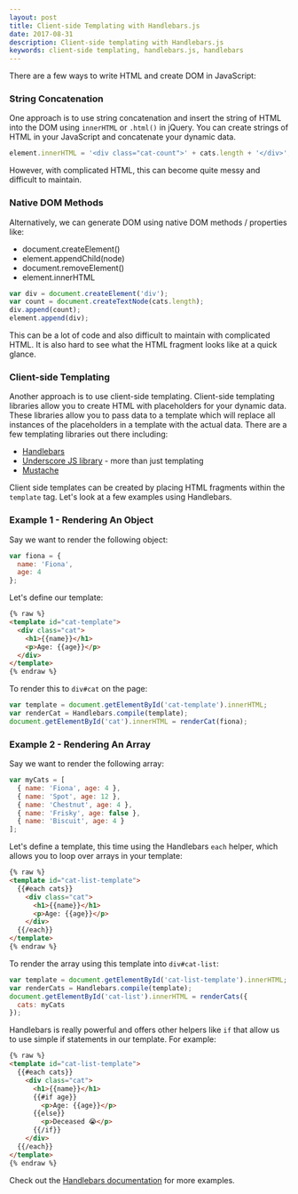 ```yaml
---
layout: post
title: Client-side Templating with Handlebars.js
date: 2017-08-31
description: Client-side templating with Handlebars.js
keywords: client-side templating, handlebars.js, handlebars
---
```


There are a few ways to write HTML and create DOM in JavaScript:

### String Concatenation

One approach is to use string concatenation and insert the string of HTML into the DOM using `innerHTML` or `.html()` in jQuery. You can create strings of HTML in your JavaScript and concatenate your dynamic data.

```js
element.innerHTML = '<div class="cat-count">' + cats.length + '</div>';
```

However, with complicated HTML, this can become quite messy and difficult to maintain.

### Native DOM Methods

Alternatively, we can generate DOM using native DOM methods / properties like:

* document.createElement()
* element.appendChild(node)
* document.removeElement()
* element.innerHTML

```js
var div = document.createElement('div');
var count = document.createTextNode(cats.length);
div.append(count);
element.append(div);
```

This can be a lot of code and also difficult to maintain with complicated HTML. It is also hard to see what the HTML fragment looks like at a quick glance.

### Client-side Templating

Another approach is to use client-side templating. Client-side templating libraries allow you to create HTML with placeholders for your dynamic data. These libraries allow you to pass data to a template which will replace all instances of the placeholders in a template with the actual data. There are a few templating libraries out there including:

* [Handlebars](http://handlebarsjs.com/)
* [Underscore JS library](http://underscorejs.org/) - more than just templating
* [Mustache](https://github.com/janl/mustache.js/)

Client side templates can be created by placing HTML fragments within the `template` tag. Let's look at a few examples using Handlebars.

### Example 1 - Rendering An Object

Say we want to render the following object:

```js
var fiona = {
  name: 'Fiona',
  age: 4
};
```

Let's define our template:

```html
{% raw %}
<template id="cat-template">
  <div class="cat">
    <h1>{{name}}</h1>
    <p>Age: {{age}}</p>
  </div>
</template>
{% endraw %}
```

To render this to `div#cat` on the page:

```js
var template = document.getElementById('cat-template').innerHTML;
var renderCat = Handlebars.compile(template);
document.getElementById('cat').innerHTML = renderCat(fiona);
```

### Example 2 - Rendering An Array

Say we want to render the following array:

```js
var myCats = [
  { name: 'Fiona', age: 4 },
  { name: 'Spot', age: 12 },
  { name: 'Chestnut', age: 4 },
  { name: 'Frisky', age: false },
  { name: 'Biscuit', age: 4 }
];
```

Let's define a template, this time using the Handlebars `each` helper, which allows you to loop over arrays in your template:

```html
{% raw %}
<template id="cat-list-template">
  {{#each cats}}
    <div class="cat">
      <h1>{{name}}</h1>
      <p>Age: {{age}}</p>
    </div>
  {{/each}}
</template>
{% endraw %}
```

To render the array using this template into `div#cat-list`:

```js
var template = document.getElementById('cat-list-template').innerHTML;
var renderCats = Handlebars.compile(template);
document.getElementById('cat-list').innerHTML = renderCats({
  cats: myCats
});
```

Handlebars is really powerful and offers other helpers like `if` that allow us to use simple if statements in our template. For example:

```html
{% raw %}
<template id="cat-list-template">
  {{#each cats}}
    <div class="cat">
      <h1>{{name}}</h1>
      {{#if age}}
        <p>Age: {{age}}</p>
      {{else}}
        <p>Deceased 😭</p>
      {{/if}}
    </div>
  {{/each}}
</template>
{% endraw %}
```

Check out the [Handlebars documentation](http://handlebarsjs.com/) for more examples.

